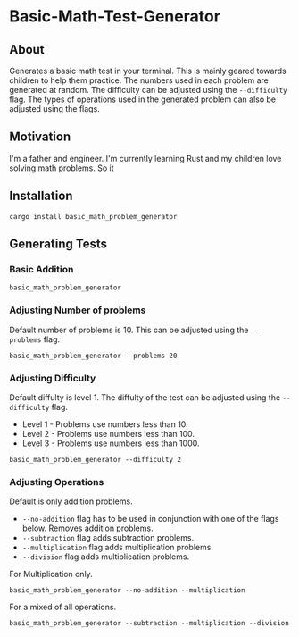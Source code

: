 # Basic-Math-Test-Generator

## About

Generates a basic math test in your terminal. This is mainly geared towards children to help them practice. The numbers used in each problem are generated at random. The difficulty can be adjusted using the `--difficulty` flag. The types of operations used in the generated problem can also be adjusted using the flags.

## Motivation

I'm a father and engineer. I'm currently learning Rust and my children love solving math problems. So it

## Installation

```shell
cargo install basic_math_problem_generator
```

## Generating Tests

### Basic Addition

```shell
basic_math_problem_generator
```

### Adjusting Number of problems

Default number of problems is 10. This can be adjusted using the `--problems` flag.

```shell
basic_math_problem_generator --problems 20
```

### Adjusting Difficulty

Default diffulty is level 1. The diffulty of the test can be adjusted using the `--difficulty` flag.
- Level 1 - Problems use numbers less than 10.
- Level 2 - Problems use numbers less than 100.
- Level 3 - Problems use numbers less than 1000.

```shell
basic_math_problem_generator --difficulty 2
```

### Adjusting Operations

Default is only addition problems.

- `--no-addition` flag has to be used in conjunction with one of the flags below. Removes addition problems.
- `--subtraction` flag adds subtraction problems.
- `--multiplication` flag adds multiplication problems.
- `--division` flag adds multiplication problems.

For Multiplication only.
```shell
basic_math_problem_generator --no-addition --multiplication
```

For a mixed of all operations.
```shell
basic_math_problem_generator --subtraction --multiplication --division
```